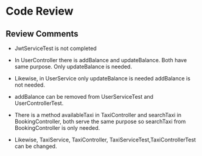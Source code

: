 # Code Review

##  Review Comments

* JwtServiceTest is not completed

* In UserController there is addBalance and updateBalance. Both have same purpose. Only updateBalance is needed.

* Likewise, in UserService only updateBalance is needed addBalance is not needed.

* addBalance can be removed from UserServiceTest and UserControllerTest.

* There is a method availableTaxi in TaxiController and searchTaxi in BookingController, both serve the same purpose so searchTaxi from BookingController is only needed.

* Likewise, TaxiService, TaxiController, TaxiServiceTest,TaxiControllerTest can be changed.